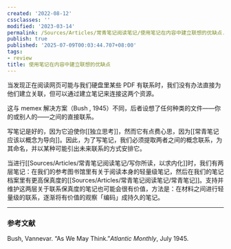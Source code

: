```yaml
---
created: '2022-08-12'
cssclasses: ''
modified: '2023-03-14'
permalink: /Sources/Articles/常青笔记阅读笔记/使用笔记在内容中建立联想的优缺点.md
publish: true
published: '2025-07-09T00:03:44.707+08:00'
tags:
- review
title: 使用笔记在内容中建立联想的优缺点
---
```

当发现正在阅读网页可能与我们硬盘里某些 PDF 有联系时，我们没有办法直接为他们建立关联，但可以通过建立笔记来连接这两个资源。

这与 memex 解决方案（Bush , 1945）不同，后者设想了任何种类的文件——你的或别人的——之间的直接联系。

写笔记是好的，因为它迫使你[[独立思考]]，然而它有点费心思，因为[[常青笔记应该以概念为导向]]。因此，为了写笔记，我们必须提取两者之间的概念联系，为其命名，并以某种可能引出未来联系的方式安排它。

当进行[[Sources/Articles/常青笔记阅读笔记/写你所读，以求内化]]时，我们有两层笔记：在我们的参考图书馆里有关于阅读本身的轻量级笔记，然后在我们的笔记档案里有更高保真度的[[Sources/Articles/常青笔记阅读笔记/常青笔记]]。支持并维护这两层关于联系保真度的笔记也可能会很有价值，方法是：在材料之间进行轻量级的联系，逐渐将有价值的观察「编码」成持久的笔记。

___

### 参考文献

Bush, Vannevar. “As We May Think.”*Atlantic Monthly*, July 1945.
